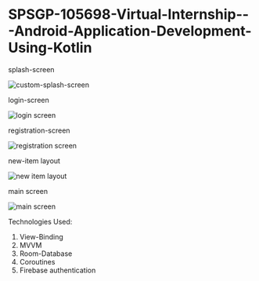 # SPSGP-105698-Virtual-Internship---Android-Application-Development-Using-Kotlin

splash-screen



![custom-splash-screen](https://user-images.githubusercontent.com/60892009/190709299-d71d1a92-682f-4c4c-8a5a-a9241cff3c9d.gif)





login-screen



![login screen](https://user-images.githubusercontent.com/60892009/190709883-60a883a7-a2a1-4214-963d-42c59f18a459.jpeg)




registration-screen



![registration screen](https://user-images.githubusercontent.com/60892009/190709906-60dd3cae-6334-470b-8dbd-5cd1911811f6.jpeg)






new-item layout





![new item layout](https://user-images.githubusercontent.com/60892009/190709921-0910b9f2-84ca-4311-97f8-5c3aeb98ea07.jpeg)



main screen






![main screen](https://user-images.githubusercontent.com/60892009/190709924-99c71ea8-084b-4d92-b968-c28fe86d18a7.jpeg)






Technologies Used:
1) View-Binding
2) MVVM
3) Room-Database
4) Coroutines
5) Firebase authentication
